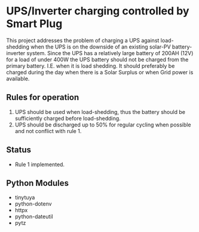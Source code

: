 # UPS/Inverter charging controlled by Smart Plug

This project addresses the problem of charging a UPS against load-shedding when the UPS is on the downside of an existing solar-PV battery-inverter system.
Since the UPS has a relatively large battery of 200AH (12V) for a load of under 400W the UPS battery should not be charged from the primary battery. I.E. when it is load shedding. It should preferably be charged during the day when there is a Solar Surplus or when Grid power is available.


## Rules for operation

1. UPS should be used when load-shedding, thus the battery should be sufficiently charged before load-shedding.
2. UPS should be discharged up to 50% for regular cycling when possible and not conflict with rule 1.


## Status

- Rule 1 implemented.



## Python Modules

- tinytuya
- python-dotenv
- httpx
- python-dateutil
- pytz
